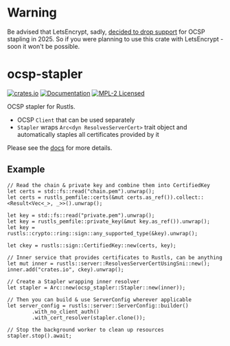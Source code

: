 # Warning

Be advised that LetsEncrypt, sadly, [decided to drop support](https://letsencrypt.org/2024/12/05/ending-ocsp/) for OCSP stapling in 2025.
So if you were planning to use this crate with LetsEncrypt - soon it won't be possible.

# ocsp-stapler

[![crates.io](https://img.shields.io/crates/v/ocsp-stapler.svg)](https://crates.io/crates/ocsp-stapler)
[![Documentation](https://docs.rs/ocsp-stapler/badge.svg)](https://docs.rs/ocsp-stapler)
[![MPL-2 Licensed](https://img.shields.io/crates/l/ocsp-stapler.svg)](./LICENSE)

OCSP stapler for Rustls.

- OCSP `Client` that can be used separately
- `Stapler` wraps `Arc<dyn ResolvesServerCert>` trait object and automatically staples all certificates provided by it

Please see the [docs](https://docs.rs/ocsp-stapler) for more details.

## Example

```rust,ignore
// Read the chain & private key and combine them into CertifiedKey
let certs = std::fs::read("chain.pem").unwrap();
let certs = rustls_pemfile::certs(&mut certs.as_ref()).collect::<Result<Vec<_>, _>>().unwrap();

let key = std::fs::read("private.pem").unwrap();
let key = rustls_pemfile::private_key(&mut key.as_ref()).unwrap();
let key = rustls::crypto::ring::sign::any_supported_type(&key).unwrap();

let ckey = rustls::sign::CertifiedKey::new(certs, key);

// Inner service that provides certificates to Rustls, can be anything
let mut inner = rustls::server::ResolvesServerCertUsingSni::new();
inner.add("crates.io", ckey).unwrap();

// Create a Stapler wrapping inner resolver
let stapler = Arc::new(ocsp_stapler::Stapler::new(inner));

// Then you can build & use ServerConfig wherever applicable
let server_config = rustls::server::ServerConfig::builder()
        .with_no_client_auth()
        .with_cert_resolver(stapler.clone());

// Stop the background worker to clean up resources
stapler.stop().await;
```
